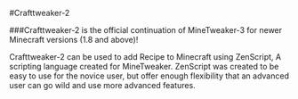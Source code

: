 #Crafttweaker-2

###Crafttweaker-2 is the official continuation of MineTweaker-3 for newer Minecraft versions (1.8 and above)!

Crafttweaker-2 can be used to add Recipe to Minecraft using ZenScript, A scripting language created for MineTweaker. ZenScript was created to be easy to use for the novice user, but offer enough flexibility that an advanced user can go wild and use more advanced features.
